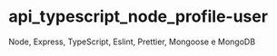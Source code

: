 # api_typescript_node_profile-user

Node, Express, TypeScript, Eslint, Prettier, Mongoose e MongoDB
